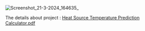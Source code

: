 ![Screenshot_21-3-2024_164635_](https://github.com/Priyasha21-SNU/Heat-Source-Temperature-Prediction-Calculator/assets/95346970/ce37d925-f70a-464e-92f3-526cab56ae7f)

The details about project :
[Heat Source Temperature Prediction Calculator.pdf](https://github.com/Priyasha21-SNU/Heat-Source-Temperature-Prediction-Calculator/files/14694301/Heat.Source.Temperature.Prediction.Calculator.pdf)
